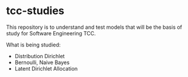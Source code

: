 # tcc-studies

This repository is to understand and test models that will be the basis of study for Software Engineering TCC.

What is being studied:

- Distribution Dirichlet
- Bernoulli, Naive Bayes
- Latent Dirichlet Allocation
